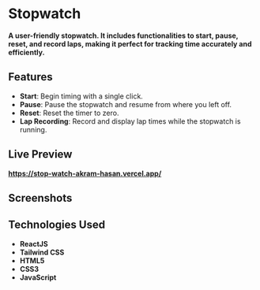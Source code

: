 # **Stopwatch**

**A user-friendly stopwatch. It includes functionalities to start, pause, reset, and record laps, making it perfect for tracking time accurately and efficiently.**

## **Features**
- **Start**: Begin timing with a single click.  
- **Pause**: Pause the stopwatch and resume from where you left off.  
- **Reset**: Reset the timer to zero.  
- **Lap Recording**: Record and display lap times while the stopwatch is running.  

## **Live Preview**
**https://stop-watch-akram-hasan.vercel.app/**

## **Screenshots**

## **Technologies Used**
- **ReactJS**  
- **Tailwind CSS**  
- **HTML5**  
- **CSS3**  
- **JavaScript**
